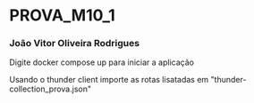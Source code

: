 # PROVA_M10_1

### João Vitor Oliveira Rodrigues

Digite docker compose up para iniciar a aplicação

Usando o thunder client importe as rotas lisatadas em "thunder-collection_prova.json"